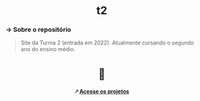 <capivara>
<h1 align="center">
t2
</h1>

### → Sobre o repositório

> Site da Turma 2 (entrada em 2022). Atualmente cursando o segundo ano do ensino médio.
<h1 align="center">🦭</h1>
<h4 align="center"> 🡕 <a href="https://senacscs.github.io/t2/"> Acesse os projetos </a> </h4>
</capivara>
